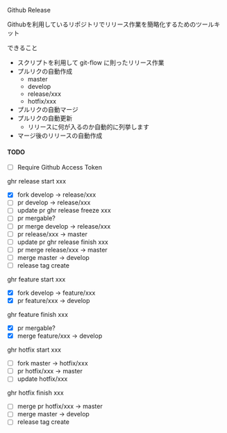 Github Release

Githubを利用しているリポジトリでリリース作業を簡略化するためのツールキット

できること

- スクリプトを利用して git-flow に則ったリリース作業
 - プルリクの自動作成
   - master
   - develop
   - release/xxx
   - hotfix/xxx
 - プルリクの自動マージ
 - プルリクの自動更新
   - リリースに何が入るのか自動的に列挙します
 - マージ後のリリースの自動作成

#### TODO

- [ ] Require Github Access Token

ghr release start xxx
  - [x] fork develop -> release/xxx
  - [ ] pr develop -> release/xxx
  - [ ] update pr
ghr release freeze xxx
  - [ ] pr mergable?
  - [ ] pr merge develop -> release/xxx
  - [ ] pr release/xxx -> master
  - [ ] update pr
ghr release finish xxx
  - [ ] pr merge release/xxx -> master
  - [ ] merge master -> develop
  - [ ] release tag create

ghr feature start xxx
  - [x] fork develop -> feature/xxx
  - [x] pr feature/xxx -> develop

ghr feature finish xxx
  - [x] pr mergable?
  - [x] merge feature/xxx -> develop

ghr hotfix start xxx
  - [ ] fork master -> hotfix/xxx
  - [ ] pr hotfix/xxx -> master
  - [ ] update hotfix/xxx

ghr hotfix finish xxx
  - [ ] merge pr hotfix/xxx -> master
  - [ ] merge master -> develop
  - [ ] release tag create
